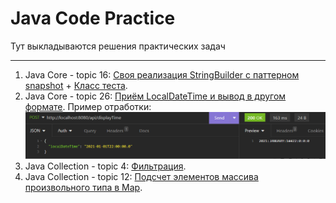 # Java Code Practice
Тут выкладываются решения практических задач
___
1. Java Core - topic 16: [Своя реализация StringBuilder с паттерном snapshot](https://github.com/npichuzhkin/JavaCodePractice/tree/master/src/java/com/npichuzhkin/javacodepractice/javacore/topic16) + [Класс теста](https://github.com/npichuzhkin/JavaCodePractice/blob/master/src/java/com/npichuzhkin/javacodepractice/javacore/tests/StringBuilderSnapshotTest.java).
2. Java Core - topic 26: [Приём LocalDateTime и вывод в другом формате](https://github.com/npichuzhkin/JavaCodePractice/tree/master/src/main/java/com/npichuzhkin/javacodepractice/javacore/topic26).
Пример отработки:
![ldttest.gif](https://github.com/npichuzhkin/JavaCodePractice/blob/master/gif/ldttest.gif)
3. Java Collection - topic 4: [Фильтрация](https://github.com/npichuzhkin/JavaCodePractice/tree/master/src/main/java/com/npichuzhkin/javacodepractice/javacollections/topic4).
4. Java Collection - topic 12: [Подсчет элементов массива произвольного типа в Map](https://github.com/npichuzhkin/JavaCodePractice/blob/master/src/main/java/com/npichuzhkin/javacodepractice/javacollections/topic12/CountOfElements.java).
